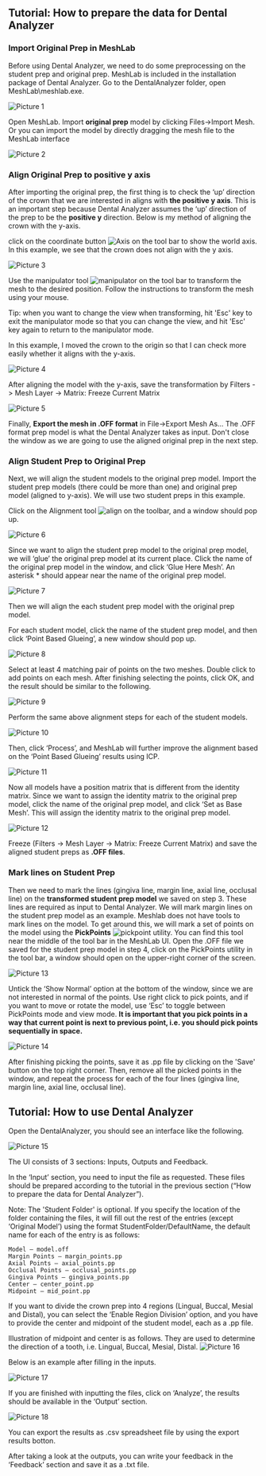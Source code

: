 ## Tutorial: How to prepare the data for Dental Analyzer

### Import Original Prep in MeshLab
Before using Dental Analyzer, we need to do some preprocessing on the student prep and original prep. MeshLab is included in the installation package of Dental Analyzer. Go to the DentalAnalyzer folder, open MeshLab\meshlab.exe.

![Picture 1](./tutorial_assets/Picture1.png)

Open MeshLab. Import **original prep** model by clicking Files->Import Mesh. Or you can import the model by directly dragging the mesh file to the MeshLab interface

![Picture 2](./tutorial_assets/Picture2.png)

### Align Original Prep to positive y axis
After importing the original prep, the first thing is to check the ‘up’ direction of the crown that we are interested in aligns with **the positive y axis**. This is an important step because Dental Analyzer assumes the ‘up’ direction of the prep to be the **positive y** direction. Below is my method of aligning the crown with the y-axis.
   
click on the coordinate button ![Axis](./tutorial_assets/axis.png) on the tool bar to show the world axis. In this example, we see that the crown does not align with the y axis.

![Picture 3](./tutorial_assets/Picture3.png)

Use the manipulator tool ![manipulator](./tutorial_assets/manipulator.png) on the tool bar to transform the mesh to the desired position. Follow the instructions to transform the mesh using your mouse.

Tip: when you want to change the view when transforming, hit 'Esc' key to exit the manipulator mode so that you can change the view, and hit 'Esc' key again to return to the manipulator mode.

In this example, I moved the crown to the origin so that I can check more easily whether it aligns with the y-axis.

![Picture 4](./tutorial_assets/Picture4.png)

After aligning the model with the y-axis, save the transformation by Filters -> Mesh Layer -> Matrix: Freeze Current Matrix
    
![Picture 5](./tutorial_assets/Picture5.png)
    
Finally, **Export the mesh in .OFF format** in File->Export Mesh As… The .OFF format prep model is what the Dental Analyzer takes as input. Don't close the window as we are going to use the aligned original prep in the next step.
### Align Student Prep to Original Prep
Next, we will align the student models to the original prep model. Import the student prep models (there could be more than one) and original prep model (aligned to y-axis). We will use two student preps in this example.
   
Click on the Alignment tool ![align](./tutorial_assets/alignment.png) on the toolbar, and a window should pop up.

![Picture 6](./tutorial_assets/Picture6.png)

Since we want to align the student prep model to the original prep model, we will ‘glue’ the original prep model at its current place. Click the name of the original prep model in the window, and click ‘Glue Here Mesh’. An asterisk * should appear near the name of the original prep model.

![Picture 7](./tutorial_assets/Picture7.png)

Then we will align the each student prep model with the original prep model. 
    
For each student model, click the name of the student prep model, and then click ‘Point Based Glueing’, a new window should pop up.

![Picture 8](./tutorial_assets/Picture8.png)
    
Select at least 4 matching pair of points on the two meshes. Double click to add points on each mesh. After finishing selecting the points, click OK, and the result should be similar to the following.

![Picture 9](./tutorial_assets/Picture9.png)

Perform the same above alignment steps for each of the student models.

![Picture 10](./tutorial_assets/Picture10.png)

Then, click ‘Process’, and MeshLab will further improve the alignment based on the ‘Point Based Glueing’ results using ICP. 

![Picture 11](./tutorial_assets/Picture11.png)

Now all models have a position matrix that is different from the identity matrix. Since we want to assign the identity matrix to the original prep model, click the name of the original prep model, and click ‘Set as Base Mesh’. This will assign the identity matrix to the original prep model.

![Picture 12](./tutorial_assets/Picture12.png)

Freeze (Filters -> Mesh Layer -> Matrix: Freeze Current Matrix) and save the aligned student preps as **.OFF files**.

### Mark lines on Student Prep
Then we need to mark the lines (gingiva line, margin line, axial line, occlusal line) on the **transformed student prep model** we saved on step 3. These lines are required as input to Dental Analyzer. We will mark margin lines on the student prep model as an example.
Meshlab does not have tools to mark lines on the model. To get around this, we will mark a set of points on the model using the **PickPoints** ![pickpoint](./tutorial_assets/pickpoint.png) utility. You can find this tool near the middle of the tool bar in the MeshLab UI.
Open the .OFF file we saved for the student prep model in step 4, click on the PickPoints utility in the tool bar, a window should open on the upper-right corner of the screen.

![Picture 13](./tutorial_assets/Picture13.png)

Untick the ‘Show Normal’ option at the bottom of the window, since we are not interested in normal of the points. Use right click to pick points, and if you want to move or rotate the model, use ‘Esc’ to toggle between PickPoints mode and view mode. **It is important that you pick points in a way that current point is next to previous point, i.e. you should pick points sequentially in space.**

![Picture 14](./tutorial_assets/Picture14.png)

After finishing picking the points, save it as .pp file by clicking on the 'Save' button on the top right corner. Then, remove all the picked points in the window, and repeat the process for each of the four lines (gingiva line, margin line, axial line, occlusal line).


## Tutorial: How to use Dental Analyzer
Open the DentalAnalyzer, you should see an interface like the following.

![Picture 15](./tutorial_assets/Picture15.png)

The UI consists of 3 sections: Inputs, Outputs and Feedback.

In the ‘Input’ section, you need to input the file as requested. These files should be prepared according to the tutorial in the previous section (“How to prepare the data for Dental Analyzer”). 

Note: The 'Student Folder' is optional. If you specify the location of the folder containing the files, it will fill out the rest of the entries (except ‘Original Model’) using the format StudentFolder/DefaultName, the default name for each of the entry is as follows:
```
Model – model.off
Margin Points – margin_points.pp
Axial Points – axial_points.pp
Occlusal Points – occlusal_points.pp
Gingiva Points – gingiva_points.pp
Center – center_point.pp
Midpoint – mid_point.pp
```

If you want to divide the crown prep into 4 regions (Lingual, Buccal, Mesial and Distal), you can select the ‘Enable Region Division’ option, and you have to provide the center and midpoint of the student model, each as a .pp file.

Illustration of midpoint and center is as follows. They are used to determine the direction of a tooth, i.e. Lingual, Buccal, Mesial, Distal.
![Picture 16](./tutorial_assets/Picture16.png)

Below is an example after filling in the inputs.

![Picture 17](./tutorial_assets/Picture17.png)

If you are finished with inputting the files, click on ‘Analyze’, the results should be available in the ‘Output’ section.

![Picture 18](./tutorial_assets/Picture18.png)

You can export the results as .csv spreadsheet file by using the export results botton.

After taking a look at the outputs, you can write your feedback in the ‘Feedback’ section and save it as a .txt file.